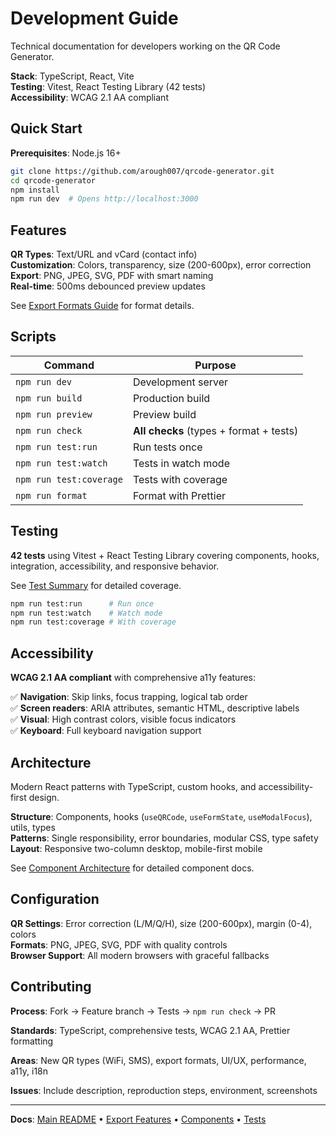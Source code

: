 # Development Guide

Technical documentation for developers working on the QR Code Generator.

**Stack**: TypeScript, React, Vite  
**Testing**: Vitest, React Testing Library (42 tests)  
**Accessibility**: WCAG 2.1 AA compliant

## Quick Start

**Prerequisites**: Node.js 16+

```bash
git clone https://github.com/arough007/qrcode-generator.git
cd qrcode-generator
npm install
npm run dev  # Opens http://localhost:3000
```

## Features

**QR Types**: Text/URL and vCard (contact info)  
**Customization**: Colors, transparency, size (200-600px), error correction  
**Export**: PNG, JPEG, SVG, PDF with smart naming  
**Real-time**: 500ms debounced preview updates

See [Export Formats Guide](./EXPORT_FEATURES.md) for format details.

## Scripts

| Command                 | Purpose                                 |
| ----------------------- | --------------------------------------- |
| `npm run dev`           | Development server                      |
| `npm run build`         | Production build                        |
| `npm run preview`       | Preview build                           |
| `npm run check`         | **All checks** (types + format + tests) |
| `npm run test:run`      | Run tests once                          |
| `npm run test:watch`    | Tests in watch mode                     |
| `npm run test:coverage` | Tests with coverage                     |
| `npm run format`        | Format with Prettier                    |

## Testing

**42 tests** using Vitest + React Testing Library covering components, hooks, integration, accessibility, and responsive behavior.

See [Test Summary](./src/test/test-summary.md) for detailed coverage.

```bash
npm run test:run      # Run once
npm run test:watch    # Watch mode
npm run test:coverage # With coverage
```

## Accessibility

**WCAG 2.1 AA compliant** with comprehensive a11y features:

✅ **Navigation**: Skip links, focus trapping, logical tab order  
✅ **Screen readers**: ARIA attributes, semantic HTML, descriptive labels  
✅ **Visual**: High contrast colors, visible focus indicators  
✅ **Keyboard**: Full keyboard navigation support

## Architecture

Modern React patterns with TypeScript, custom hooks, and accessibility-first design.

**Structure**: Components, hooks (`useQRCode`, `useFormState`, `useModalFocus`), utils, types  
**Patterns**: Single responsibility, error boundaries, modular CSS, type safety  
**Layout**: Responsive two-column desktop, mobile-first mobile

See [Component Architecture](./src/components/README.md) for detailed component docs.

## Configuration

**QR Settings**: Error correction (L/M/Q/H), size (200-600px), margin (0-4), colors  
**Formats**: PNG, JPEG, SVG, PDF with quality controls  
**Browser Support**: All modern browsers with graceful fallbacks

## Contributing

**Process**: Fork → Feature branch → Tests → `npm run check` → PR

**Standards**: TypeScript, comprehensive tests, WCAG 2.1 AA, Prettier formatting

**Areas**: New QR types (WiFi, SMS), export formats, UI/UX, performance, a11y, i18n

**Issues**: Include description, reproduction steps, environment, screenshots

---

**Docs**: [Main README](./README.md) • [Export Features](./EXPORT_FEATURES.md) • [Components](./src/components/README.md) • [Tests](./src/test/test-summary.md)
